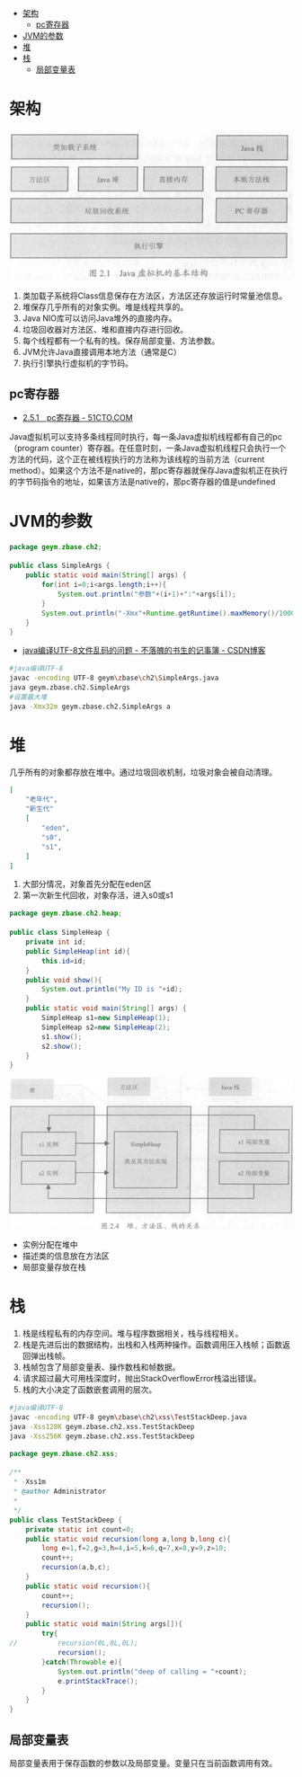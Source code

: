 
<!-- @import "[TOC]" {cmd:"toc", depthFrom:1, depthTo:6, orderedList:false} -->
<!-- code_chunk_output -->

* [架构](#架构)
	* [pc寄存器](#pc寄存器)
* [JVM的参数](#jvm的参数)
* [堆](#堆)
* [栈](#栈)
	* [局部变量表](#局部变量表)

<!-- /code_chunk_output -->


# 架构

![jvm-structure.png](img/jvm-structure.png)

1. 类加载子系统将Class信息保存在方法区，方法区还存放运行时常量池信息。
2. 堆保存几乎所有的对象实例。堆是线程共享的。
3. Java NIO库可以访问Java堆外的直接内存。
4. 垃圾回收器对方法区、堆和直接内存进行回收。
5. 每个线程都有一个私有的栈。保存局部变量、方法参数。
6. JVM允许Java直接调用本地方法（通常是C）
7. 执行引擎执行虚拟机的字节码。

## pc寄存器

* [2.5.1　pc寄存器 - 51CTO.COM ](http://book.51cto.com/art/201312/421913.htm)

Java虚拟机可以支持多条线程同时执行，每一条Java虚拟机线程都有自己的pc（program counter）寄存器。在任意时刻，一条Java虚拟机线程只会执行一个方法的代码，这个正在被线程执行的方法称为该线程的当前方法（current method）。如果这个方法不是native的，那pc寄存器就保存Java虚拟机正在执行的字节码指令的地址，如果该方法是native的，那pc寄存器的值是undefined

# JVM的参数

```java
package geym.zbase.ch2;

public class SimpleArgs {
	public static void main(String[] args) {
		for(int i=0;i<args.length;i++){
			System.out.println("参数"+(i+1)+":"+args[i]);
		}
		System.out.println("-Xmx"+Runtime.getRuntime().maxMemory()/1000/1000+"M");
	}
}

```

* [java编译UTF-8文件乱码的问题 - 不落魄的书生的记事簿 - CSDN博客 ](http://blog.csdn.net/yaosongyuan/article/details/9120013)

```bash
#java编译UTF-8
javac -encoding UTF-8 geym\zbase\ch2\SimpleArgs.java
java geym.zbase.ch2.SimpleArgs
#设置最大堆
java -Xmx32m geym.zbase.ch2.SimpleArgs a
```

# 堆

几乎所有的对象都存放在堆中。通过垃圾回收机制，垃圾对象会被自动清理。

```json
[
    "老年代",
    "新生代"
    [
        "eden",
        "s0",
        "s1",
    ]
]
```

1. 大部分情况，对象首先分配在eden区
2. 第一次新生代回收，对象存活，进入s0或s1

```java
package geym.zbase.ch2.heap;

public class SimpleHeap {
    private int id;
    public SimpleHeap(int id){
        this.id=id;
    }
    public void show(){
        System.out.println("My ID is "+id);
    }
    public static void main(String[] args) {
        SimpleHeap s1=new SimpleHeap(1);
        SimpleHeap s2=new SimpleHeap(2);
        s1.show();
        s2.show();
    }
}
```

![heap-method-stack](img/heap-method-stack.png)

* 实例分配在堆中
* 描述类的信息放在方法区
* 局部变量存放在栈

# 栈

1. 栈是线程私有的内存空间。堆与程序数据相关，栈与线程相关。
2. 栈是先进后出的数据结构，出栈和入栈两种操作。函数调用压入栈帧；函数返回弹出栈帧。
3. 栈帧包含了局部变量表、操作数栈和帧数据。
4. 请求超过最大可用栈深度时，抛出StackOverflowError栈溢出错误。
5. 栈的大小决定了函数嵌套调用的层次。

```bash
#java编译UTF-8
javac -encoding UTF-8 geym\zbase\ch2\xss\TestStackDeep.java
java -Xss128K geym.zbase.ch2.xss.TestStackDeep
java -Xss256K geym.zbase.ch2.xss.TestStackDeep
```

```java
package geym.zbase.ch2.xss;

/**
 * -Xss1m
 * @author Administrator
 *
 */
public class TestStackDeep {
	private static int count=0;
	public static void recursion(long a,long b,long c){
		long e=1,f=2,g=3,h=4,i=5,k=6,q=7,x=8,y=9,z=10;
		count++;
		recursion(a,b,c);
	}
	public static void recursion(){
		count++;
		recursion();
	}
	public static void main(String args[]){
		try{
//			recursion(0L,0L,0L);
			recursion();
		}catch(Throwable e){
			System.out.println("deep of calling = "+count);
			e.printStackTrace();
		}
	}
}
```

## 局部变量表

局部变量表用于保存函数的参数以及局部变量。变量只在当前函数调用有效。